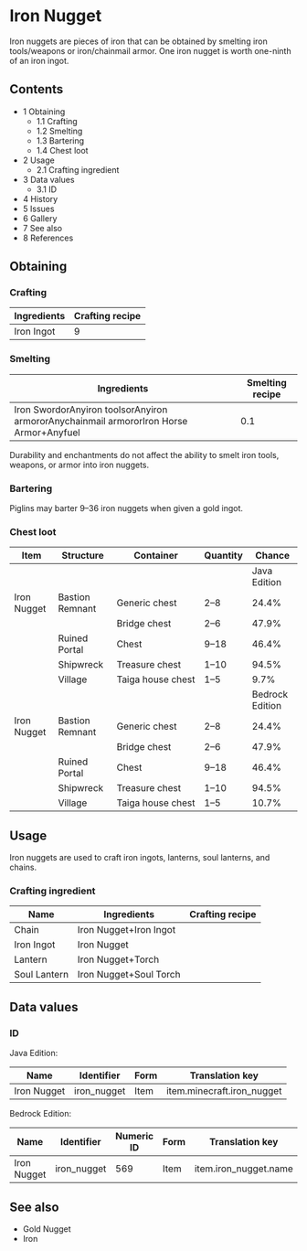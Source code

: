 # Iron Nugget
Iron nuggets are pieces of iron that can be obtained by smelting iron tools/weapons or iron/chainmail armor. One iron nugget is worth one-ninth of an iron ingot.

## Contents
- 1 Obtaining
	- 1.1 Crafting
	- 1.2 Smelting
	- 1.3 Bartering
	- 1.4 Chest loot
- 2 Usage
	- 2.1 Crafting ingredient
- 3 Data values
	- 3.1 ID
- 4 History
- 5 Issues
- 6 Gallery
- 7 See also
- 8 References

## Obtaining
### Crafting
| Ingredients | Crafting recipe |
|-------------|-----------------|
| Iron Ingot  | 9               |

### Smelting
| Ingredients                                                                            | Smelting recipe |
|----------------------------------------------------------------------------------------|-----------------|
| Iron SwordorAnyiron toolsorAnyiron armororAnychainmail armororIron Horse Armor+Anyfuel | 0.1             |

Durability and enchantments do not affect the ability to smelt iron tools, weapons, or armor into iron nuggets.

### Bartering
Piglins may barter 9–36 iron nuggets when given a gold ingot.

### Chest loot
| Item        | Structure       | Container         | Quantity | Chance          |
|-------------|-----------------|-------------------|----------|-----------------|
|             |                 |                   |          | Java Edition    |
| Iron Nugget | Bastion Remnant | Generic chest     | 2–8      | 24.4%           |
|             |                 | Bridge chest      | 2–6      | 47.9%           |
|             | Ruined Portal   | Chest             | 9–18     | 46.4%           |
|             | Shipwreck       | Treasure chest    | 1–10     | 94.5%           |
|             | Village         | Taiga house chest | 1–5      | 9.7%            |
|             |                 |                   |          | Bedrock Edition |
| Iron Nugget | Bastion Remnant | Generic chest     | 2–8      | 24.4%           |
|             |                 | Bridge chest      | 2–6      | 47.9%           |
|             | Ruined Portal   | Chest             | 9–18     | 46.4%           |
|             | Shipwreck       | Treasure chest    | 1–10     | 94.5%           |
|             | Village         | Taiga house chest | 1–5      | 10.7%           |

## Usage
Iron nuggets are used to craft iron ingots, lanterns, soul lanterns, and chains.

### Crafting ingredient
| Name         | Ingredients            | Crafting recipe |
|--------------|------------------------|-----------------|
| Chain        | Iron Nugget+Iron Ingot |                 |
| Iron Ingot   | Iron Nugget            |                 |
| Lantern      | Iron Nugget+Torch      |                 |
| Soul Lantern | Iron Nugget+Soul Torch |                 |

## Data values
### ID
Java Edition:

| Name        | Identifier  | Form | Translation key            |
|-------------|-------------|------|----------------------------|
| Iron Nugget | iron_nugget | Item | item.minecraft.iron_nugget |

Bedrock Edition:

| Name        | Identifier  | Numeric ID | Form | Translation key       |
|-------------|-------------|------------|------|-----------------------|
| Iron Nugget | iron_nugget | 569        | Item | item.iron_nugget.name |

## See also
- Gold Nugget
- Iron


